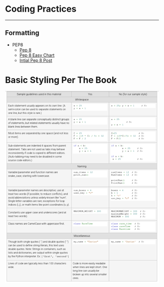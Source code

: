 # Coding Practices

-----

## Formatting
- PEP8
    - [Pep 8](https://pep8.org/)
    - [Pep 8 Easy Chart](https://www.educative.io/blog/python-pep8-tutorial)
    - [Intial Pep 8 Post](https://peps.python.org/pep-0008/)

# Basic Styling Per The Book

![styling.png](assets/styling.png)